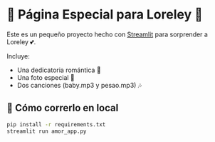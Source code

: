 # 💖 Página Especial para Loreley 💖

Este es un pequeño proyecto hecho con [Streamlit](https://streamlit.io) para sorprender a Loreley 💕.  

Incluye:
- Una dedicatoria romántica 💌
- Una foto especial 🌹
- Dos canciones (baby.mp3 y pesao.mp3) 🎶

## 🚀 Cómo correrlo en local

```bash
pip install -r requirements.txt
streamlit run amor_app.py

